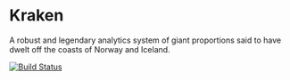 # Kraken

A robust and legendary analytics system of giant proportions said to have dwelt off the coasts of Norway and Iceland.

[![Build Status](https://travis-ci.org/wikimedia/kraken.png)](https://travis-ci.org/wikimedia/kraken)

